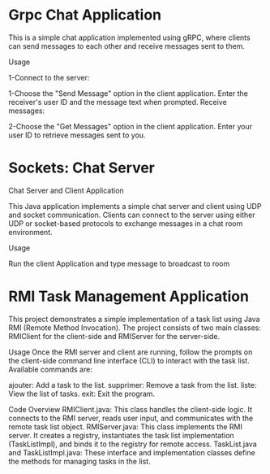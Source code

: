 
# Grpc Chat Application

This is a simple chat application implemented using gRPC, where clients can send messages to each other and receive messages sent to them.

Usage

1-Connect to the server:


1-Choose the "Send Message" option in the client application.
Enter the receiver's user ID and the message text when prompted.
Receive messages:

2-Choose the "Get Messages" option in the client application.
Enter your user ID to retrieve messages sent to you.


# Sockets: Chat Server
Chat Server and Client Application

This Java application implements a simple chat server and client using UDP and socket communication. Clients can connect to the server using either UDP or socket-based protocols to exchange messages in a chat room environment.

Usage

Run the client Application and type message to broadcast to room

# RMI Task Management Application

This project demonstrates a simple implementation of a task list using Java RMI (Remote Method Invocation). The project consists of two main classes: RMIClient for the client-side and RMIServer for the server-side.

Usage
Once the RMI server and client are running, follow the prompts on the client-side command line interface (CLI) to interact with the task list. Available commands are:

ajouter: Add a task to the list.
supprimer: Remove a task from the list.
liste: View the list of tasks.
exit: Exit the program.

Code Overview
RMIClient.java: This class handles the client-side logic. It connects to the RMI server, reads user input, and communicates with the remote task list object.
RMIServer.java: This class implements the RMI server. It creates a registry, instantiates the task list implementation (TaskListImpl), and binds it to the registry for remote access.
TaskList.java and TaskListImpl.java: These interface and implementation classes define the methods for managing tasks in the list.